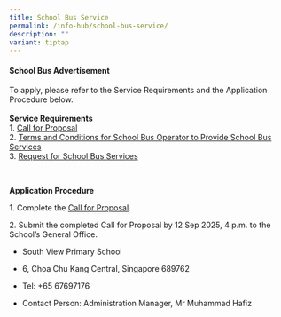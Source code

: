 ```yaml
---
title: School Bus Service
permalink: /info-hub/school-bus-service/
description: ""
variant: tiptap
---
```

<h4><strong>School Bus Advertisement</strong></h4>
<p>To apply, please refer to the Service Requirements and the Application
Procedure below.
<br>
<br><strong>Service Requirements</strong>
<br>1. <a href="https://drive.google.com/file/d/1bG-Y2P9c9UE-lIZtx6Gm1mVEtBP8wq63/view?usp=sharing" rel="noopener nofollow" target="_blank">Call for Proposal</a>
<br>2. <a href="https://drive.google.com/file/d/1xefpRSUF7KZdnBEGugnWziIkoaqS9IIT/view?usp=sharing" rel="noopener nofollow" target="_blank">Terms and Conditions for School Bus Operator to Provide School Bus Services</a>
<br>3. <a href="https://drive.google.com/file/d/1-OnTpSC9c2Xjx9Zr5wv8fW8iL4x1v214/view?usp=sharing" rel="noopener nofollow" target="_blank">Request for School Bus Services</a>
</p>
<p>&nbsp;</p>
<p><strong>Application Procedure</strong>
</p>
<p>1. Complete the <a href="https://drive.google.com/file/d/1utA3OuL2QK5nKHzXwKBJ5ns-0Dg75sXm/view?usp=sharing" rel="noopener nofollow" target="_blank">Call for Proposal</a>.</p>
<p>2. Submit the completed Call for Proposal by 12 Sep 2025, 4 p.m. to the
School’s General Office.</p>
<ul data-tight="true" class="tight">
<li>
<p>South View Primary School</p>
</li>
<li>
<p>6, Choa Chu Kang Central, Singapore 689762</p>
</li>
<li>
<p>Tel: +65 67697176</p>
</li>
<li>
<p>Contact Person: Administration Manager, Mr Muhammad Hafiz</p>
</li>
</ul>
<p></p>